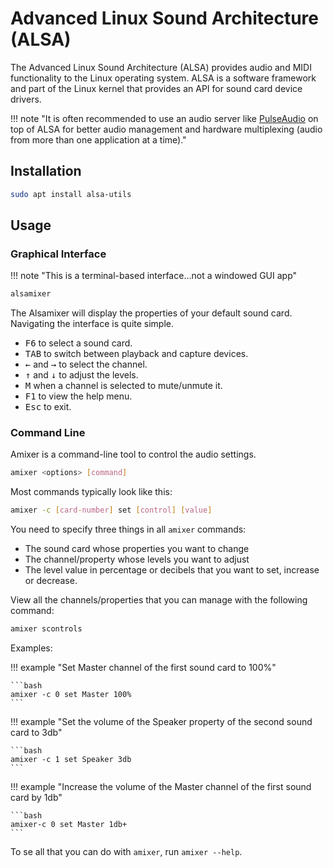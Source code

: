 # Advanced Linux Sound Architecture (ALSA)

The Advanced Linux Sound Architecture (ALSA) provides audio and MIDI functionality to the Linux operating system. ALSA is a software framework and part of the Linux kernel that provides an API for sound card device drivers.

!!! note "It is often recommended to use an audio server like [PulseAudio](pulse-audio.md) on top of ALSA for better audio management and hardware multiplexing (audio from more than one application at a time)."

## Installation

```bash title="Ubuntu/Debian"
sudo apt install alsa-utils
```

## Usage

### Graphical Interface

!!! note "This is a terminal-based interface...not a windowed GUI app"

```bash
alsamixer
```

The Alsamixer will display the properties of your default sound card. Navigating the interface is quite simple.

- <kbd>F6</kbd> to select a sound card.
- <kbd>TAB</kbd> to switch between playback and capture devices.
- <kbd>←</kbd> and <kbd>→</kbd> to select the channel.
- <kbd>↑</kbd> and <kbd>↓</kbd> to adjust the levels.
- <kbd>M</kbd> when a channel is selected to mute/unmute it.
- <kbd>F1</kbd> to view the help menu.
- <kbd>Esc</kbd> to exit.

### Command Line

Amixer is a command-line tool to control the audio settings.

```bash
amixer <options> [command]
```

Most commands typically look like this:

```bash
amixer -c [card-number] set [control] [value]
```

You need to specify three things in all `amixer` commands:

- The sound card whose properties you want to change
- The channel/property whose levels you want to adjust
- The level value in percentage or decibels that you want to set, increase or decrease.

View all the channels/properties that you can manage with the following command:

```bash
amixer scontrols
```

Examples:

!!! example "Set Master channel of the first sound card to 100%"

    ```bash
    amixer -c 0 set Master 100%
    ```

!!! example "Set the volume of the Speaker property of the second sound card to 3db"

    ```bash
    amixer -c 1 set Speaker 3db
    ```

!!! example "Increase the volume of the Master channel of the first sound card by 1db"

    ```bash
    amixer-c 0 set Master 1db+
    ```

To se all that you can do with `amixer`, run `amixer --help`.